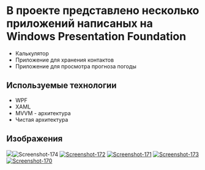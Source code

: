 # В проекте представлено несколько приложений написаных на Windows Presentation Foundation 
<ul>
  <li>Калькулятор</li>
  <li>Приложение для хранения контактов</li>
  <li>Приложение для просмотра прогноза погоды</li>
</ul>

## Используемые технологии
<ul>
  <li>WPF</li>
  <li>XAML</li>
  <li>MVVM - архитектура</li>
  <li>Чистая архитектура</li>
</ul>
<h2>Изображения</h2>
<img src='https://postimg.cc/WqL5VKg6' target='_blank'><img src='https://i.postimg.cc/WqL5VKg6/Screenshot-174.png' border='0' alt='Screenshot-174'/>
<a href='https://postimg.cc/7J3mZVNv' target='_blank'><img src='https://i.postimg.cc/7J3mZVNv/Screenshot-172.png' border='0' alt='Screenshot-172'/></a>
<a href='https://postimg.cc/KKW9q4YW' target='_blank'><img src='https://i.postimg.cc/KKW9q4YW/Screenshot-171.png' border='0' alt='Screenshot-171'/></a>
<a href="https://postimg.cc/LYZxrRY8" target="_blank"><img src="https://i.postimg.cc/LYZxrRY8/Screenshot-173.png" alt="Screenshot-173"/></a>
<a href='https://postimg.cc/q6yZC045' target='_blank'><img src='https://i.postimg.cc/q6yZC045/Screenshot-170.png' border='0' alt='Screenshot-170'/></a>
